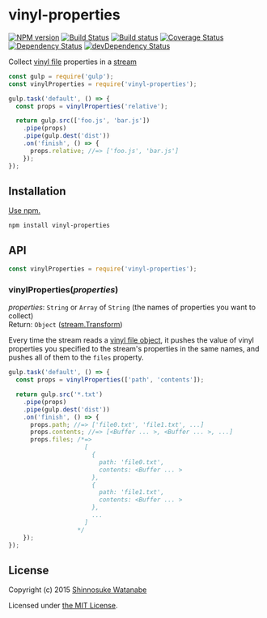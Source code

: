 # vinyl-properties

[![NPM version](https://img.shields.io/npm/v/vinyl-properties.svg)](https://www.npmjs.com/package/vinyl-properties)
[![Build Status](https://travis-ci.org/shinnn/vinyl-properties.svg?branch=master)](https://travis-ci.org/shinnn/vinyl-properties)
[![Build status](https://ci.appveyor.com/api/projects/status/tdyvgvtqyh5jvuvw?svg=true)](https://ci.appveyor.com/project/ShinnosukeWatanabe/vinyl-properties)
[![Coverage Status](https://img.shields.io/coveralls/shinnn/vinyl-properties.svg)](https://coveralls.io/r/shinnn/vinyl-properties)
[![Dependency Status](https://img.shields.io/david/shinnn/vinyl-properties.svg?label=deps)](https://david-dm.org/shinnn/vinyl-properties)
[![devDependency Status](https://img.shields.io/david/dev/shinnn/vinyl-properties.svg?label=devDeps)](https://david-dm.org/shinnn/vinyl-properties#info=devDependencies)

Collect [vinyl file](https://github.com/gulpjs/vinyl) properties in a [stream](https://nodejs.org/api/stream.html)

```javascript
const gulp = require('gulp');
const vinylProperties = require('vinyl-properties');

gulp.task('default', () => {
  const props = vinylProperties('relative');

  return gulp.src(['foo.js', 'bar.js'])
    .pipe(props)
    .pipe(gulp.dest('dist'))
    .on('finish', () => {
      props.relative; //=> ['foo.js', 'bar.js']
    });
});
```

## Installation

[Use npm.](https://docs.npmjs.com/cli/install)

```
npm install vinyl-properties
```

## API

```javascript
const vinylProperties = require('vinyl-properties');
```

### vinylProperties(*properties*)

*properties*: `String` or `Array` of `String` (the names of properties you want to collect)  
Return: `Object` ([stream.Transform](https://nodejs.org/api/stream.html#stream_class_stream_transform))

Every time the stream reads a [vinyl file object](https://github.com/gulpjs/vinyl#file), it pushes the value of vinyl properties you specified to the stream's properties in the same names, and pushes all of them to the `files` property.

```javascript
gulp.task('default', () => {
  const props = vinylProperties(['path', 'contents']);

  return gulp.src('*.txt')
    .pipe(props)
    .pipe(gulp.dest('dist'))
    .on('finish', () => {
      props.path; //=> ['file0.txt', 'file1.txt', ...]
      props.contents; //=> [<Buffer ... >, <Buffer ... >, ...]
      props.files; /*=>
                     [
                       {
                         path: 'file0.txt',
                         contents: <Buffer ... >
                       },
                       {
                         path: 'file1.txt',
                         contents: <Buffer ... >
                       },
                       ...
                     ]
                   */
    });
});
```

## License

Copyright (c) 2015 [Shinnosuke Watanabe](https://github.com/shinnn)

Licensed under [the MIT License](./LICENSE).

